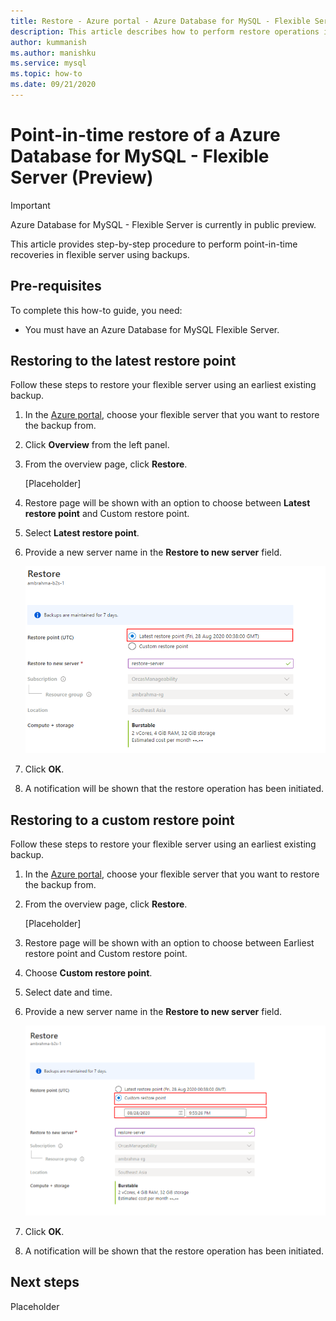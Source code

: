 ```yaml
---
title: Restore - Azure portal - Azure Database for MySQL - Flexible Server
description: This article describes how to perform restore operations in Azure Database for MySQL through the Azure portal.
author: kummanish
ms.author: manishku
ms.service: mysql
ms.topic: how-to
ms.date: 09/21/2020
---
```


# Point-in-time restore of a Azure Database for MySQL - Flexible Server (Preview)


> [!IMPORTANT] 
> Azure Database for MySQL - Flexible Server is currently in public preview.

This article provides step-by-step procedure to perform point-in-time recoveries in flexible server using backups.

## Pre-requisites

To complete this how-to guide, you need:

-   You must have an Azure Database for MySQL Flexible Server.

## Restoring to the latest restore point

Follow these steps to restore your flexible server using an earliest existing backup.

1.  In the [Azure portal](https://portal.azure.com/), choose your flexible server that you want to restore the backup from.

2.  Click **Overview** from the left panel.
  
3.  From the overview page, click **Restore**. 
    
    [Placeholder]

4.  Restore page will be shown with an option to choose between **Latest restore point** and Custom restore point.

5.  Select **Latest restore point**.


6.  Provide a new server name in the **Restore to new server** field.

    ![Earliest restore time](./media/concept-backup-restore/restore-blade-latest.png)

8.  Click **OK**.

9.  A notification will be shown that the restore operation has been initiated.

## Restoring to a custom restore point

Follow these steps to restore your flexible server using an earliest existing backup.

1.  In the [Azure portal](https://portal.azure.com/), choose your flexible server that you want to restore the backup from.

2.  From the overview page, click **Restore**.

    [Placeholder]

3.  Restore page will be shown with an option to choose between Earliest restore point and Custom restore point.

4.  Choose **Custom restore point**.

5.  Select date and time. 

6.  Provide a new server name in the **Restore to new server** field. 
   
    ![view overview](./media/concept-backup-restore/restore-blade-custom.png)
 
7.  Click **OK**.

8.  A notification will be shown that the restore operation has been initiated.

## Next steps

Placeholder
